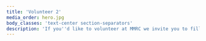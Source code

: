 ```yaml
---
title: 'Volunteer 2'
media_order: hero.jpg
body_classes: 'text-center section-separators'
description: 'If you''d like to volunteer at MMRC we invite you to fill in the following form and email it to [admin@mmrcwa.org.au](mailto:admin@mmrcwa.org.au)'
---
```



